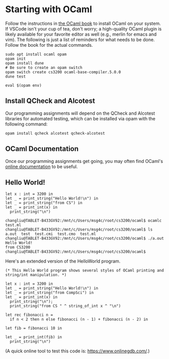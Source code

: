 # Starting with OCaml

Follow the instructions in
[the OCaml book](https://cs3110.github.io/textbook/chapters/preface/install.html)
to install OCaml on your system. If VSCode isn't your cup of tea,
don't worry; a high-quality OCaml plugin is likely available for your
favorite editor as well (e.g., merlin for emacs and vim). The following is just a list of reminders for what needs to be done. Follow the book for the actual commands.

```
sudo apt install ocaml opam
opam init
opam install dune
# Be sure to create an opam switch
opam switch create cs3200 ocaml-base-compiler.5.0.0
dune test

eval $(opam env)
```

## Install QCheck and Alcotest

Our programming assignments will depend on the QCheck and Alcotest
libraries for automated testing, which can be installed via opam with
the following command:

```
opam install qcheck alcotest qcheck-alcotest
```

## OCaml Documentation

Once our programming assignments get going, you may often find OCaml's
[online documentation](https://v2.ocaml.org/api/) to be useful.

## Hello World!

```
let x : int = 3200 in
let _ = print_string("Hello World!\n") in
let _ = print_string("from CS") in
let _ = print_int(x) in
  print_string("\n")
```

```
changliu@TABLET-B433GV92:/mnt/c/Users/msg4c/root/cs3200/ocaml$ ocamlc test.ml
changliu@TABLET-B433GV92:/mnt/c/Users/msg4c/root/cs3200/ocaml$ ls
a.out  test  test.cmi  test.cmo  test.ml
changliu@TABLET-B433GV92:/mnt/c/Users/msg4c/root/cs3200/ocaml$ ./a.out
Hello World!
from CS3200
changliu@TABLET-B433GV92:/mnt/c/Users/msg4c/root/cs3200/ocaml$ 
```

Here's an extended version of the HelloWorld program.

```
(* This Hello World program shows several styles of OCaml printing and string/int manipulation. *)

let x : int = 3200 in
let _ = print_string("Hello World!\n") in
let _ = print_string("from CompSci") in
let _ = print_int(x) in
  print_string("\n");
  print_string("from CS " ^ string_of_int x ^ "\n")
```  


```
let rec fibonacci n =
  if n < 2 then n else fibonacci (n - 1) + fibonacci (n - 2) in

let fib = fibonacci 10 in

let _ = print_int(fib) in
  print_string("\n")  
```



(A quick online tool to test this code is: https://www.onlinegdb.com/.)
